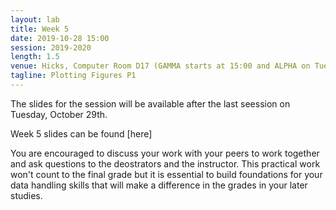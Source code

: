```yaml
---
layout: lab
title: Week 5
date: 2019-10-28 15:00
session: 2019-2020
length: 1.5
venue: Hicks, Computer Room D17 (GAMMA starts at 15:00 and ALPHA on Tuesday, October 29th at 13:30)
tagline: Plotting Figures P1
---
```


The slides for the session will be available after the last seession on Tuesday, October 29th. 

Week 5 slides can be found [here] 

You are encouraged to discuss your work with your peers to work together and ask questions to the deostrators and the instructor. This practical work won't count to the final grade but it is essential to build foundations for your data handling skills that will make a difference in the grades in your later studies. 
